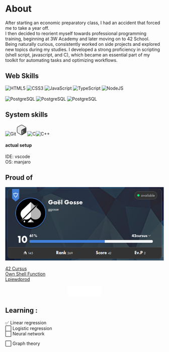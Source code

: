 # About

After starting an economic preparatory class, I had an accident that forced me to take a year off. <br>
I then decided to reorient myself towards professional programming training, beginning at 3W Academy and later moving on to 42 School. <br>
Being naturally curious, consistently worked on side projects and explored new topics during my studies. I developed a strong proficiency in scripting (shell script, javascript, and C), which became an essential part of my toolkit for automating tasks and optimizing workflows.


## Web Skills
<p align="left">
<img src="https://raw.githubusercontent.com/danielcranney/readme-generator/main/public/icons/skills/html5-colored.svg" width="36" height="36" alt="HTML5" />
<img src="https://raw.githubusercontent.com/danielcranney/readme-generator/main/public/icons/skills/css3-colored.svg" width="36" height="36" alt="CSS3" />
<img src="https://raw.githubusercontent.com/danielcranney/readme-generator/main/public/icons/skills/javascript-colored.svg" width="36" height="36" alt="JavaScript" />
<img src="https://raw.githubusercontent.com/danielcranney/readme-generator/main/public/icons/skills/typescript-colored.svg" width="36" height="36" alt="TypeScript" />
<img src="https://raw.githubusercontent.com/danielcranney/readme-generator/main/public/icons/skills/nodejs-colored.svg" width="36" height="36" alt="NodeJS" />
<br>
<br>
<img src="https://raw.githubusercontent.com/danielcranney/readme-generator/main/public/icons/skills/mysql-colored.svg" width="36" height="36" alt="PostgreSQL" />
<img src="https://raw.githubusercontent.com/danielcranney/readme-generator/main/public/icons/skills/postgresql-colored.svg" width="36" height="36" alt="PostgreSQL" />
<img src="https://raw.githubusercontent.com/danielcranney/readme-generator/main/public/icons/skills/mongodb-colored.svg" width="36" height="36" alt="PostgreSQL" />


## System skills
<img src="https://raw.githubusercontent.com/danielcranney/readme-generator/main/public/icons/skills/git-colored.svg" width="36" height="36" alt="Git"/><img src="./icons8-bash.svg" width="36" height="36" alt="Bash"/><img src="https://raw.githubusercontent.com/danielcranney/readme-generator/main/public/icons/skills/c-colored.svg" width="36" height="36" alt="C"/><img src="https://raw.githubusercontent.com/danielcranney/readme-generator/main/public/icons/skills/cplusplus-colored.svg" width="36" height="36" alt="C++"/>


#### actual setup
IDE: vscode <br>
OS: manjaro


## Proud of

<img width="600" src="https://github.com/GaelGosse/GaelGosse/blob/main/42badge.png">

<a href="https://github.com/GaelGosse/42">42 Cursus</a><br>
<a href="https://github.com/GaelGosse/shell_function_n_shortcuts">Own Shell Function</a><br>
<a href="https://lpiewdprod.com">Lpiewdprod</a>
<div align="center">
	<img src="href_42cursus.svg" width="106" height="32" alt="css-in-readme">
</div>


## Learning :

✅ Linear regression <br>
⬜ Logistic regression <br>
⬜ Neural network

⬜ Graph theory
